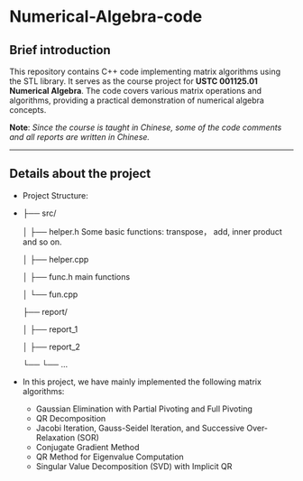 # Numerical-Algebra-code

## Brief introduction
This repository contains C++ code implementing matrix algorithms using the STL library. It serves as the course project for **USTC 001125.01 Numerical Algebra**. The code covers various matrix operations and algorithms, providing a practical demonstration of numerical algebra concepts.


**Note**: *Since the course is taught in Chinese, some of the code comments and all reports are written in Chinese.*

------

## Details about the project

- Project Structure:
- 
  ├── src/
  
  │   ├── helper.h                   Some basic functions: transpose， add, inner product and so on.
  
  │   ├── helper.cpp

  │   ├── func.h                     main functions
  
  │   └── fun.cpp
  
  ├── report/
  
  │   ├── report_1
  
  │   ├── report_2
  
  └── └── ...

- In this project, we have mainly implemented the following matrix algorithms:
  - Gaussian Elimination with Partial Pivoting and Full Pivoting
  - QR Decomposition
  - Jacobi Iteration, Gauss-Seidel Iteration, and Successive Over-Relaxation (SOR)
  - Conjugate Gradient Method
  - QR Method for Eigenvalue Computation
  - Singular Value Decomposition (SVD) with Implicit QR


